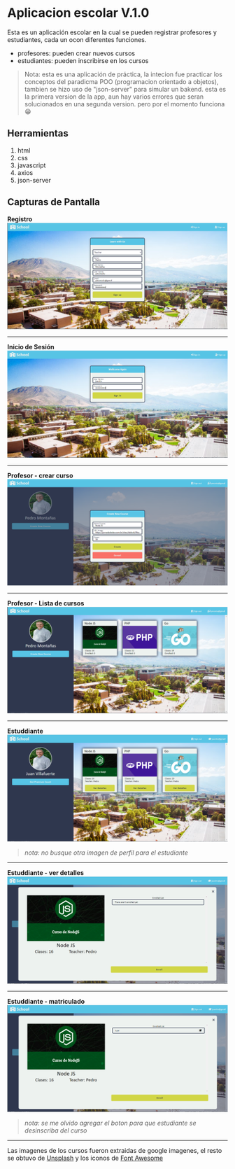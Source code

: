 # Aplicacion escolar V.1.0

Esta es un aplicación escolar en la cual se pueden registrar profesores y estudiantes, cada un ocon diferentes funciones.
* profesores: pueden crear nuevos cursos
* estudiantes: pueden inscribirse en los cursos  

> Nota: esta es una aplicación de práctica, la intecion fue practicar los conceptos del paradicma POO (programacion orientado a objetos), tambien se hizo uso de "json-server" para simular un bakend. esta es la primera version de la app, aun hay varios errores que seran solucionados en una segunda version. pero por el momento funciona 😁

## Herramientas
1. html
2. css
3. javascript
4. axios
5. json-server

## Capturas de Pantalla

**Registro**
![](./screenshots/signup.PNG "Registro")

---
**Inicio de Sesión**
![](./screenshots/signin.PNG "Inicio de Sesión")

---
**Profesor - crear curso**
![](./screenshots/createCourse.PNG "Profesor - crear curso")

---
**Profesor - Lista de cursos**
![](./screenshots/teacherCourses.PNG "Profesor - Lista de cursos")

---
**Estuddiante**
![](./screenshots/studentCourses.PNG "Estuddiante")
>*nota: no busque otra imagen de perfil para el estudiante*
---

**Estuddiante - ver detalles**
![](./screenshots/details.PNG "Estuddiante - ver detalles")

---
**Estuddiante - matriculado**
![](./screenshots/Enrolled.PNG "Estuddiante - matriculado")
>*nota: se me olvido agregar el boton para que estudiante se desinscriba del curso*
---


Las imagenes de los cursos fueron extraidas de google imagenes, el resto se obtuvo de [Unsplash](https://unsplash.com/es "unsplash home page") y los iconos de [Font Awesome](https://fontawesome.com/icons "font awesome icons page")
